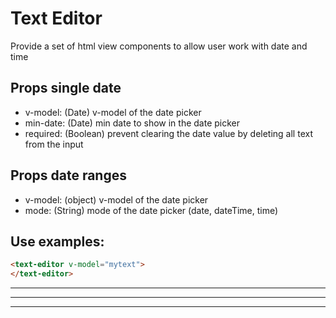 <script setup>
    import TextEditor from "./TextEditor.vue"
</script>

# Text Editor
Provide a set of html view components to allow user work with date and time

## Props single date
- v-model: (Date) v-model of the date picker
- min-date: (Date) min date to show in the date picker
- required: (Boolean) prevent clearing the date value by deleting all text from the input

## Props date ranges
- v-model: (object) v-model of the date picker
- mode: (String) mode of the date picker (date, dateTime, time)

## Use examples:

```html
<text-editor v-model="mytext">
</text-editor>
```

<text-editor v-model="mytext" mode="full">
</text-editor>

<hr />

<text-editor v-model="mytext">
</text-editor>

<hr />

<text-editor v-model="mytext" mode="small">
</text-editor>

<hr />

<text-editor v-model="mytext" mode="empty">
</text-editor>
